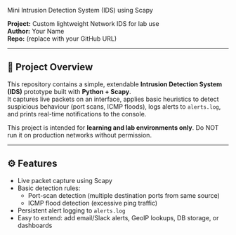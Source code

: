  Mini Intrusion Detection System (IDS) using Scapy

**Project:** Custom lightweight Network IDS for lab use  
**Author:** Your Name  
**Repo:** (replace with your GitHub URL)

---

## 🚀 Project Overview

This repository contains a simple, extendable **Intrusion Detection System (IDS)** prototype built with **Python + Scapy**.  
It captures live packets on an interface, applies basic heuristics to detect suspicious behaviour (port scans, ICMP floods), logs alerts to `alerts.log`, and prints real-time notifications to the console.

This project is intended for **learning and lab environments only**. Do NOT run it on production networks without permission.

---

## ⚙️ Features

- Live packet capture using Scapy
- Basic detection rules:
  - Port-scan detection (multiple destination ports from same source)
  - ICMP flood detection (excessive ping traffic)
- Persistent alert logging to `alerts.log`
- Easy to extend: add email/Slack alerts, GeoIP lookups, DB storage, or dashboards
